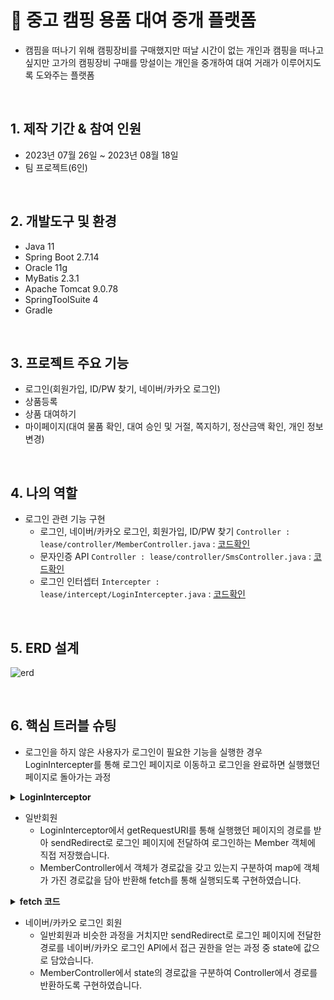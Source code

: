# :pushpin: 중고 캠핑 용품 대여 중개 플랫폼 
- 캠핌을 떠나기 위해 캠핑장비를 구매했지만 떠날 시간이 없는 개인과 캠핑을 떠나고 싶지만 고가의 캠핑장비 구매를 망설이는 개인을 중개하여 대여 거래가 이루어지도록 도와주는 플랫폼
</br>

## 1. 제작 기간 & 참여 인원
-   2023년 07월 26일 ~ 2023년 08월 18일
-   팀 프로젝트(6인)
</br>

## 2. 개발도구 및 환경

-   Java 11
-   Spring Boot 2.7.14
-   Oracle 11g
-   MyBatis 2.3.1
-   Apache Tomcat 9.0.78
-   SpringToolSuite 4
-   Gradle

</br>

## 3. 프로젝트 주요 기능
- 로그인(회원가입, ID/PW 찾기, 네이버/카카오 로그인)
- 상품등록
- 상품 대여하기
- 마이페이지(대여 물품 확인, 대여 승인 및 거절, 쪽지하기, 정산금액 확인, 개인 정보 변경)
</br>

## 4. 나의 역할
- 로그인 관련 기능 구현
  - 로그인, 네이버/카카오 로그인, 회원가입, ID/PW 찾기 `Controller : lease/controller/MemberController.java` : [코드확인](https://github.com/seungchan5/Lease_project/blob/main/src/main/java/july/lease/controller/MemberController.java)
  - 문자인증 API `Controller : lease/controller/SmsController.java` : [코드확인](https://github.com/seungchan5/Lease_project/blob/main/src/main/java/july/lease/controller/SmsController.java)
  - 로그인 인터셉터 `Intercepter : lease/intercept/LoginIntercepter.java` : [코드확인](https://github.com/seungchan5/Lease_project/blob/main/src/main/java/july/lease/intercept/LoginInterceptor.java)

 </br>


## 5. ERD 설계
![erd](https://github.com/seungchan5/Lease_project/assets/126455161/0fdc2ca6-686c-46a4-ab71-8d9fbdcf51f1)

</br>

## 6. 핵심 트러블 슈팅

- 로그인을 하지 않은 사용자가 로그인이 필요한 기능을 실행한 경우 LoginIntercepter를 통해 로그인 페이지로 이동하고 로그인을 완료하면 실행했던 페이지로 돌아가는 과정

<details>
<summary><b>LoginInterceptor</b></summary>
<div markdown="1">
  
`lease/interceptor/LoginInterceptor.java`

```java
@Component
public class LoginInterceptor implements HandlerInterceptor {
		
	@Override
	public boolean preHandle(HttpServletRequest request, HttpServletResponse response, Object handler)
			throws Exception {
		
		String requestURI = request.getRequestURI();
		
		HttpSession session = request.getSession();
		if(session.getAttribute("memberId")== null) {			
			System.out.println(requestURI);
			response.sendRedirect("/login?redirectURL=" + requestURI);
			
			return false;
		}
		
		return true;
		
	}
	
}

```

</div>
</details>

- 일반회원
  - LoginInterceptor에서 getRequestURI를 통해 실행했던 페이지의 경로를 받아 sendRedirect로 로그인 페이지에 전달하여 로그인하는 Member 객체에 직접 저장했습니다.
  - MemberController에서 객체가 경로값을 갖고 있는지 구분하여 map에 객체가 가진 경로값을 담아 반환해 fetch를 통해 실행되도록 구현하였습니다. 

<details>
<summary><b>fetch 코드</b></summary>
<div markdown="1">

`webapp/resouces/js/Project_login.js`

```javascript
window.addEventListener('load', function(){
    		button_login.addEventListener('click', function(e){
    			e.preventDefault();
    			
    				let obj={
        					memberEmail : document.querySelector('#userId').value,
        					memberPassword : document.querySelector('#userPw').value,
        					redirectURL : document.querySelector('#redirectURL').value
        			};
					
    				//console.log(obj);
        			fetchPost('/login', obj, loginCheck);
    		})
    	
    		
    		function loginCheck(map){
    			let error = document.querySelectorAll('.errors');
    			// 로그인 성공 -> list로 이동
    			if(map.result == "success"){
    				location.href= map.url;
    			} else{
    				// 실패 -> 메세지 출력
    				error[0].textContent='이메일과 비밀번호를 확인해주세요';
    			}
    		}
    	});
    	function fetchPost(url, obj, callback){
			try{
				// url 요청
				fetch(url, {method : 'post', headers : {'Content-Type' : 'application/json'}, body : JSON.stringify(obj)})
					// 요청결과 json 문자열을 javascript 객체로 반환
					.then(response => response.json())
					// 콜백함수 실행
					.then(map => callback(map));
			} catch(e) {
				console.log('fetchPost', e)
			}
		};

```
</div>
</details>

- 네이버/카카오 로그인 회원
  - 일반회원과 비슷한 과정을 거치지만 sendRedirect로 로그인 페이지에 전달한 경로를 네이버/카카오 로그인 API에서 접근 권한을 얻는 과정 중 state에 값으로 담았습니다.
  - MemberController에서 state의 경로값을 구분하여 Controller에서 경로를 반환하도록 구현하였습니다. 
